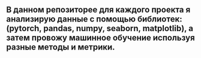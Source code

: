 ## В данном репозиторее для каждого проекта я анализирую данные с помощью библиотек:(pytorch, pandas, numpy, seaborn, matplotlib), а затем провожу машинное обучение используя разные методы и метрики.
